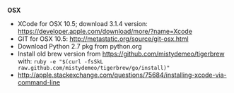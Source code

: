 **OSX**

* XCode for OSX 10.5; download 3.1.4 version: https://developer.apple.com/download/more/?name=Xcode
* GIT for OSX 10.5: http://metastatic.org/source/git-osx.html
* Download Python 2.7 pkg from python.org
* Install old brew version from https://github.com/mistydemeo/tigerbrew with:
  `ruby -e "$(curl -fsSkL raw.github.com/mistydemeo/tigerbrew/go/install)"`
* http://apple.stackexchange.com/questions/75684/installing-xcode-via-command-line
